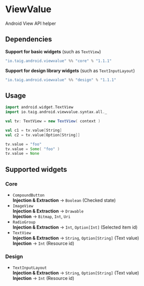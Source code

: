 # ViewValue
Android View API helper

## Dependencies

**Support for basic widgets** (such as `TextView`)

````scala
"io.taig.android.viewvalue" %% "core" % "1.1.1"
````

**Support for design library widgets** (such as `TextInputLayout`)

````scala
"io.taig.android.viewvalue" %% "design" % "1.1.1"
````

## Usage

````scala
import android.widget.TextView
import io.taig.android.viewvalue.syntax.all._

val tv: TextView = new TextView( context )

val c1 = tv.value[String]
val c2 = tv.value[Option[String]]

tv.value = "foo"
tv.value = Some( "foo" )
tv.value = None
````

## Supported widgets

### Core

 - `CompoundButton`  
 **Injection & Extraction** → `Boolean` (Checked state)
 - `ImageView`  
 **Injection & Extraction** → `Drawable`  
 **Injection** → `Bitmap`, `Int`, `Uri`
 - `RadioGroup`  
 **Injection & Extraction** → `Int`, `Option[Int]` (Selected item id)
 - `TextView`  
 **Injection & Extraction** → `String`, `Option[String]` (Text value)  
 **Injection** → `Int` (Resource id)

### Design

 - `TextInputLayout`  
 **Injection & Extraction** → `String`, `Option[String]` (Text value)  
 **Injection** → `Int` (Resource id)